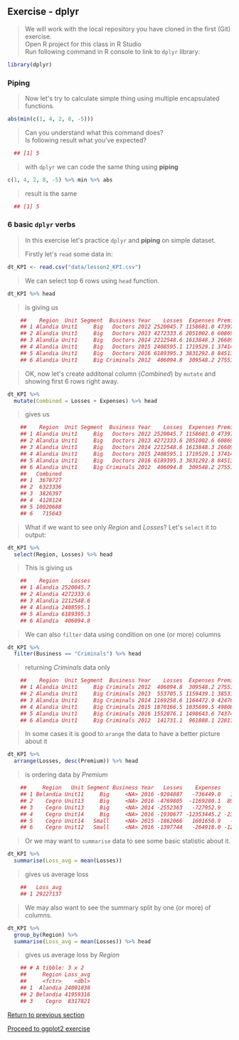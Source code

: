 ## Exercise - dplyr
> We will work with the local repository you have cloned in the first (Git) exercise.  
> Open R project for this class in R Studio  
> Run following command in R console to link to `dplyr` library:
``` r
library(dplyr)
```

### Piping
> Now let's try to calculate simple thing using multiple encapsulated functions.
``` r
abs(min(c(1, 4, 2, 8, -5)))
```
> Can you understand what this command does?  
> Is following result what you've expected?  
``` r
  ## [1] 5
```    
> with `dplyr` we can code the same thing using **piping**
``` r
c(1, 4, 2, 8, -5) %>% min %>% abs
```
> result is the same
``` r
  ## [1] 5
```    

### 6 basic `dplyr` verbs
> In this exercise let's practice `dplyr` and **piping** on simple dataset.  
>  
> Firstly let's `read` some data in:  
``` r
dt_KPI <- read.csv("data/lesson2_KPI.csv")
```
> We can select top 6 rows using `head` function. 
``` r
dt_KPI %>% head
```
> is giving us  
``` r
    ##    Region  Unit Segment  Business Year    Losses  Expenses Premium
    ## 1 Alandia Unit1     Big   Doctors 2012 2520045.7 1158681.0 4739761
    ## 2 Alandia Unit1     Big   Doctors 2013 4272333.6 2051002.6 6086992
    ## 3 Alandia Unit1     Big   Doctors 2014 2212548.6 1613848.3 2668969
    ## 4 Alandia Unit1     Big   Doctors 2015 2408595.1 1719529.1 3741451
    ## 5 Alandia Unit1     Big   Doctors 2016 6189395.3 3831292.8 8451344
    ## 6 Alandia Unit1     Big Criminals 2012  406094.8  309548.2 2755107
```

> OK, now let's create additonal column (*Combined*) by `mutate` and showing first 6 rows right away.  
``` r
dt_KPI %>% 
  mutate(Combined = Losses + Expenses) %>% head
```
> gives us  
``` r
    ##    Region  Unit Segment  Business Year    Losses  Expenses Premium
    ## 1 Alandia Unit1     Big   Doctors 2012 2520045.7 1158681.0 4739761
    ## 2 Alandia Unit1     Big   Doctors 2013 4272333.6 2051002.6 6086992
    ## 3 Alandia Unit1     Big   Doctors 2014 2212548.6 1613848.3 2668969
    ## 4 Alandia Unit1     Big   Doctors 2015 2408595.1 1719529.1 3741451
    ## 5 Alandia Unit1     Big   Doctors 2016 6189395.3 3831292.8 8451344
    ## 6 Alandia Unit1     Big Criminals 2012  406094.8  309548.2 2755107
    ##   Combined
    ## 1  3678727
    ## 2  6323336
    ## 3  3826397
    ## 4  4128124
    ## 5 10020688
    ## 6   715643
```
> What if we want to see only *Region* and *Losses*? Let's `select` it to output:  
``` r
dt_KPI %>% 
  select(Region, Losses) %>% head
```
> This is giving us  
``` r
    ##    Region    Losses
    ## 1 Alandia 2520045.7
    ## 2 Alandia 4272333.6
    ## 3 Alandia 2212548.6
    ## 4 Alandia 2408595.1
    ## 5 Alandia 6189395.3
    ## 6 Alandia  406094.8
```
> We can also `filter` data using condition on one (or more) columns  
``` r
dt_KPI %>% 
  filter(Business == "Criminals") %>% head
```
> returning *Criminals* data only  
``` r
    ##    Region  Unit Segment  Business Year    Losses  Expenses Premium
    ## 1 Alandia Unit1     Big Criminals 2012  406094.8  309548.2 2755107
    ## 2 Alandia Unit1     Big Criminals 2013  553705.5 1159439.1 3853190
    ## 3 Alandia Unit1     Big Criminals 2014 1169258.6 1164472.9 4247686
    ## 4 Alandia Unit1     Big Criminals 2015 1870166.5 1035699.5 4980802
    ## 5 Alandia Unit1     Big Criminals 2016 1552076.1 1498643.6 7437430
    ## 6 Alandia Unit1     Big Criminals 2012  141731.1  961888.1 2281195
```
> In some cases it is good to `arange` the data to have a better picture about it  
``` r
dt_KPI %>% 
  arrange(Losses, desc(Premium)) %>% head
```
> is ordering data by *Premium*
``` r
    ##     Region   Unit Segment Business Year   Losses    Expenses     Premium
    ## 1 Belandia Unit11     Big     <NA> 2016 -9204887   -736449.0   1282337.3
    ## 2    Cegro Unit13     Big     <NA> 2016 -4769805  -1169280.1  89715605.9
    ## 3    Cegro Unit13     Big     <NA> 2014 -2552363   -727952.9         0.0
    ## 4    Cegro Unit14     Big     <NA> 2016 -1930677 -12353445.2 -23717167.9
    ## 5    Cegro Unit14   Small     <NA> 2015 -1862066   1601650.9   -380880.4
    ## 6    Cegro Unit12   Small     <NA> 2016 -1397744   -264918.0 -12588349.4
```
> Or we may want to `summarise` data to see some basic statistic about it. 
``` r
dt_KPI %>% 
  summarise(Loss_avg = mean(Losses))
```
> gives us average loss  
``` r
    ##   Loss_avg
    ## 1 29227137
```
> We may also want to see the summary split by one (or more) of columns.  
``` r
dt_KPI %>% 
  group_by(Region) %>% 
  summarise(Loss_avg = mean(Losses)) %>% head
```
> gives us average loss by *Region*  
``` r
    ## # A tibble: 3 x 2
    ##     Region Loss_avg
    ##     <fctr>    <dbl>
    ## 1  Alandia 24001038
    ## 2 Belandia 41959316
    ## 3    Cegro  8317821
```

[Return to previous section](../Support/About_tidyverse.md)

[Proceed to ggplot2 exercise](Ex05_ggplot2.md)